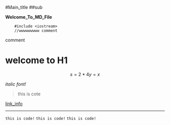 #Main_title
##sub

**Welcome_To_MD_File**

```
    #include <iostream>
    //wwwwwwwww comment
```

comment

# welcome to H1

$$
s=2*4
    y = x
$$

*italic font!*
> this is cote

[link_info](https://www.google.com)

----------
`this is code!`
`this is code!`
`this is code!`
